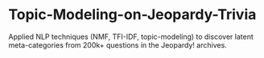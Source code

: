 # Topic-Modeling-on-Jeopardy-Trivia
Applied NLP techniques (NMF, TFI-IDF, topic-modeling) to discover latent meta-categories from 200k+ questions in the Jeopardy! archives.
